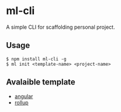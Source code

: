 # ml-cli

A simple CLI for scaffolding personal project.

## Usage

```
$ npm install ml-cli -g
$ ml init <template-name> <project-name>
```

## Avalaible template

- [angular](https://github.com/lili21/ml-template-angular)
- [rollup](https://github.com/lili21/ml-template-rollup)

